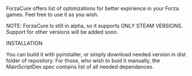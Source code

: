 ForzaCure offers list of optimizations for better expirience in your Forza games. Feel free to use it as you wish.

NOTE: ForzaCure Is still in alpha, so it supports ONLY STEAM VERSIONS.
Support for other versions will be added soon.

INSTALLATION

You can build it with pyinstaller, or simply download needed version in dist folder of repository.
For those, who wish to buid it manually, the MainScriptDev.spec contains list of all needed dependances.
